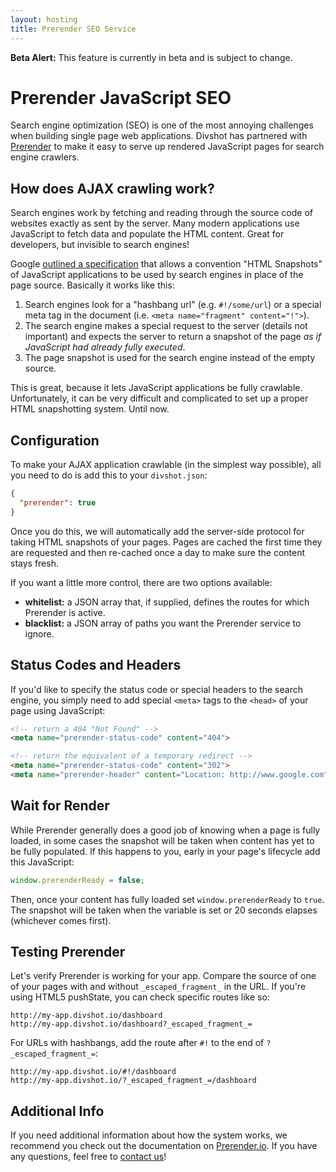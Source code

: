```yaml
---
layout: hosting
title: Prerender SEO Service
---
```


<div class="alert alert-warning"><b>Beta Alert:</b> This feature is currently in beta and is subject to change.</div>

# Prerender JavaScript SEO

<p class="lead">Search engine optimization (SEO) is one of the most annoying challenges when building single page web applications. Divshot has partnered with <a href="http://prerender.io">Prerender</a> to make it easy to serve up rendered JavaScript pages for search engine crawlers.</p>

## How does AJAX crawling work?

Search engines work by fetching and reading through the source code of websites exactly as sent
by the server. Many modern applications use JavaScript to fetch data and populate the
HTML content. Great for developers, but invisible to search engines!

Google [outlined a specification](https://developers.google.com/webmasters/ajax-crawling/) that
allows a convention "HTML Snapshots" of JavaScript applications to be used by search engines
in place of the page source. Basically it works like this:

1. Search engines look for a "hashbang url" (e.g. `#!/some/url`) or a special meta tag in the
   document (i.e. `<meta name="fragment" content="!">`).
2. The search engine makes a special request to the server (details not important) and expects
   the server to return a snapshot of the page *as if JavaScript had already fully executed*.
3. The page snapshot is used for the search engine instead of the empty source.

This is great, because it lets JavaScript applications be fully crawlable. Unfortunately,
it can be very difficult and complicated to set up a proper HTML snapshotting system. Until now.

## Configuration

To make your AJAX application crawlable (in the simplest way possible), all you need to do is
add this to your `divshot.json`:

```json
{
  "prerender": true
}
```

Once you do this, we will automatically add the server-side protocol for taking HTML snapshots
of your pages. Pages are cached the first time they are requested and then re-cached once a day
to make sure the content stays fresh.

If you want a little more control, there are two options available:

* **whitelist:** a JSON array that, if supplied, defines the routes for which Prerender is active.
* **blacklist:** a JSON array of paths you want the Prerender service to ignore.

## Status Codes and Headers

If you'd like to specify the status code or special headers to the search engine, you simply need
to add special `<meta>` tags to the `<head>` of your page using JavaScript:

```html
<!-- return a 404 "Not Found" -->
<meta name="prerender-status-code" content="404">

<!-- return the equivalent of a temporary redirect -->
<meta name="prerender-status-code" content="302">
<meta name="prerender-header" content="Location: http://www.google.com">
```

## Wait for Render

While Prerender generally does a good job of knowing when a page is fully loaded, in some cases
the snapshot will be taken when content has yet to be fully populated. If this happens to you,
early in your page's lifecycle add this JavaScript:

```js
window.prerenderReady = false;
```

Then, once your content has fully loaded set `window.prerenderReady` to `true`. The snapshot will
be taken when the variable is set or 20 seconds elapses (whichever comes first).

## Testing Prerender

Let's verify Prerender is working for your app. Compare the source of one of your pages with and without `_escaped_fragment_` in the URL. If you're using HTML5 pushState, you can check specific routes like so:

```
http://my-app.divshot.io/dashboard
http://my-app.divshot.io/dashboard?_escaped_fragment_=
```

For URLs with hashbangs, add the route after `#!` to the end of `?_escaped_fragment_=`:

```
http://my-app.divshot.io/#!/dashboard
http://my-app.divshot.io/?_escaped_fragment_=/dashboard
```

## Additional Info

If you need additional information about how the system works, we recommend you check out the
documentation on [Prerender.io](https://prerender.io/getting-started). If you have any questions,
feel free to [contact us](mailto:support@divshot.com)!